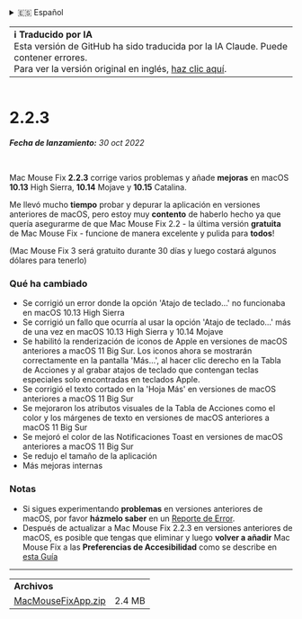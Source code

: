 <details>
<summary>🇪🇸 Español</summary>

[🇬🇧 English (GitHub)](https://github.com/noah-nuebling/mac-mouse-fix/releases/tag/2.2.3)\
[🇦🇩 Català](https://redirect.macmousefix.com/?target=mmf-release&tag=2.2.3&locale=ca)\
[🇩🇪 Deutsch](https://redirect.macmousefix.com/?target=mmf-release&tag=2.2.3&locale=de)\
**🇪🇸 Español**\
[🇫🇷 Français](https://redirect.macmousefix.com/?target=mmf-release&tag=2.2.3&locale=fr)\
[🇮🇩 Indonesia](https://redirect.macmousefix.com/?target=mmf-release&tag=2.2.3&locale=id)\
[🇮🇹 Italiano](https://redirect.macmousefix.com/?target=mmf-release&tag=2.2.3&locale=it)\
[🇭🇺 Magyar](https://redirect.macmousefix.com/?target=mmf-release&tag=2.2.3&locale=hu)\
[🇳🇱 Nederlands](https://redirect.macmousefix.com/?target=mmf-release&tag=2.2.3&locale=nl)\
[🇵🇱 Polski](https://redirect.macmousefix.com/?target=mmf-release&tag=2.2.3&locale=pl)\
[🇧🇷 Português (Brasil)](https://redirect.macmousefix.com/?target=mmf-release&tag=2.2.3&locale=pt-BR)\
[🇵🇹 Português (Portugal)](https://redirect.macmousefix.com/?target=mmf-release&tag=2.2.3&locale=pt-PT)\
[🇷🇴 Română](https://redirect.macmousefix.com/?target=mmf-release&tag=2.2.3&locale=ro)\
[🇸🇪 Svenska](https://redirect.macmousefix.com/?target=mmf-release&tag=2.2.3&locale=sv)\
[🇻🇳 Tiếng Việt](https://redirect.macmousefix.com/?target=mmf-release&tag=2.2.3&locale=vi)\
[🇹🇷 Türkçe](https://redirect.macmousefix.com/?target=mmf-release&tag=2.2.3&locale=tr)\
[🇨🇿 Čeština](https://redirect.macmousefix.com/?target=mmf-release&tag=2.2.3&locale=cs)\
[🇬🇷 Ελληνικά](https://redirect.macmousefix.com/?target=mmf-release&tag=2.2.3&locale=el)\
[🇷🇺 Русский](https://redirect.macmousefix.com/?target=mmf-release&tag=2.2.3&locale=ru)\
[🇺🇦 Українська](https://redirect.macmousefix.com/?target=mmf-release&tag=2.2.3&locale=uk)\
[🇮🇱 עברית](https://redirect.macmousefix.com/?target=mmf-release&tag=2.2.3&locale=he)\
[🇸🇦 العربية](https://redirect.macmousefix.com/?target=mmf-release&tag=2.2.3&locale=ar)\
[🇮🇳 हिन्दी](https://redirect.macmousefix.com/?target=mmf-release&tag=2.2.3&locale=hi)\
[🇹🇭 ไทย](https://redirect.macmousefix.com/?target=mmf-release&tag=2.2.3&locale=th)\
[🇨🇳 中文 (简体)](https://redirect.macmousefix.com/?target=mmf-release&tag=2.2.3&locale=zh-Hans)\
[🇨🇳 中文 (繁體)](https://redirect.macmousefix.com/?target=mmf-release&tag=2.2.3&locale=zh-Hant)\
[🇭🇰 中文（香港)](https://redirect.macmousefix.com/?target=mmf-release&tag=2.2.3&locale=zh-HK)\
[🇯🇵 日本語](https://redirect.macmousefix.com/?target=mmf-release&tag=2.2.3&locale=ja)\
[🇰🇷 한국어](https://redirect.macmousefix.com/?target=mmf-release&tag=2.2.3&locale=ko)\
[Help translate Mac Mouse Fix to different languages!](https://github.com/noah-nuebling/mac-mouse-fix/discussions/731)
</details>
<table align=><td>
<b>ℹ️ Traducido por IA</b><br>
Esta versión de GitHub ha sido traducida por la IA Claude. Puede contener errores.<br>
Para ver la versión original en inglés, <a href="https://github.com/noah-nuebling/mac-mouse-fix/releases/tag/2.2.3">haz clic aquí</a>.
</td></table>

<table></table>

# 2.2.3
***Fecha de lanzamiento:** 30 oct 2022*

<br>

Mac Mouse Fix **2.2.3** corrige varios problemas y añade **mejoras** en macOS **10.13** High Sierra, **10.14** Mojave y **10.15** Catalina.

Me llevó mucho **tiempo** probar y depurar la aplicación en versiones anteriores de macOS, pero estoy muy **contento** de haberlo hecho ya que quería asegurarme de que Mac Mouse Fix 2.2 - la última versión **gratuita** de Mac Mouse Fix - funcione de manera excelente y pulida para **todos**!

(Mac Mouse Fix 3 será gratuito durante 30 días y luego costará algunos dólares para tenerlo)

### Qué ha cambiado

- Se corrigió un error donde la opción 'Atajo de teclado...' no funcionaba en macOS 10.13 High Sierra
- Se corrigió un fallo que ocurría al usar la opción 'Atajo de teclado...' más de una vez en macOS 10.13 High Sierra y 10.14 Mojave
- Se habilitó la renderización de iconos de Apple en versiones de macOS anteriores a macOS 11 Big Sur. Los iconos ahora se mostrarán correctamente en la pantalla 'Más...', al hacer clic derecho en la Tabla de Acciones y al grabar atajos de teclado que contengan teclas especiales solo encontradas en teclados Apple.
- Se corrigió el texto cortado en la 'Hoja Más' en versiones de macOS anteriores a macOS 11 Big Sur
- Se mejoraron los atributos visuales de la Tabla de Acciones como el color y los márgenes de texto en versiones de macOS anteriores a macOS 11 Big Sur
- Se mejoró el color de las Notificaciones Toast en versiones de macOS anteriores a macOS 11 Big Sur
- Se redujo el tamaño de la aplicación
- Más mejoras internas

### Notas

- Si sigues experimentando **problemas** en versiones anteriores de macOS, por favor **házmelo saber** en un [Reporte de Error](https://noah-nuebling.github.io/mac-mouse-fix-feedback-assistant/?type=bug-report).
- Después de actualizar a Mac Mouse Fix 2.2.3 en versiones anteriores de macOS, es posible que tengas que eliminar y luego **volver a añadir** Mac Mouse Fix a las **Preferencias de Accesibilidad** como se describe en [esta Guía](https://github.com/noah-nuebling/mac-mouse-fix/discussions/101)

---

<table align="start">
<tr>
    <td colspan=2>
        <b>Archivos</b>
    </td>
</tr>
<tr>
    <td><a href="https://github.com/noah-nuebling/mac-mouse-fix/releases/download/2.2.3/MacMouseFixApp.zip">MacMouseFixApp.zip</a></td>
    <td>2.4 MB</td>
</tr>
</table>